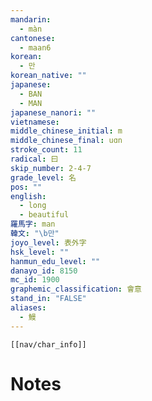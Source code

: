 ```yaml
---
mandarin:
  - màn
cantonese:
  - maan6
korean:
  - 만
korean_native: ""
japanese:
  - BAN
  - MAN
japanese_nanori: ""
vietnamese:
middle_chinese_initial: m
middle_chinese_final: uɑn
stroke_count: 11
radical: 曰
skip_number: 2-4-7
grade_level: 名
pos: ""
english:
  - long
  - beautiful
羅馬字: man
韓文: "\b만"
joyo_level: 表外字
hsk_level: ""
hanmun_edu_level: ""
danayo_id: 8150
mc_id: 1900
graphemic_classification: 會意
stand_in: "FALSE"
aliases:
  - 鰻
---
```

```meta-bind-embed
[[nav/char_info]]
```

# Notes
